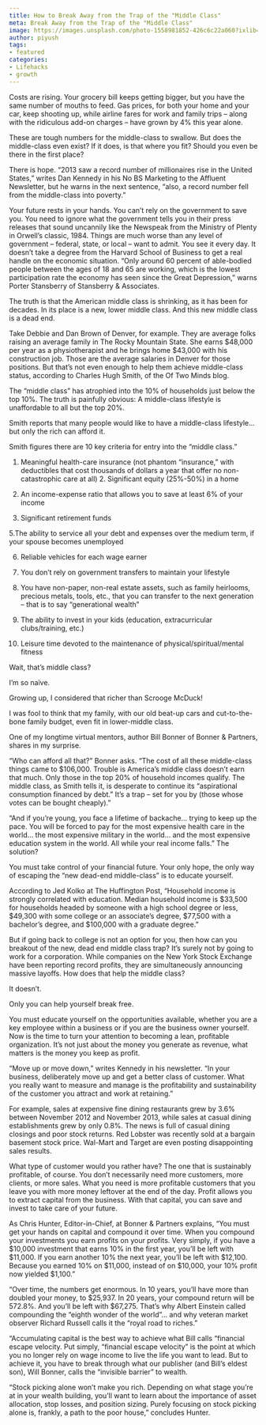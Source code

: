 ```yaml
---
title: How to Break Away from the Trap of the "Middle Class"
meta: Break Away from the Trap of the "Middle Class"
image: https://images.unsplash.com/photo-1558981852-426c6c22a060?ixlib=rb-1.2.1&ixid=eyJhcHBfaWQiOjEyMDd9&auto=format&fit=crop&w=1951&q=80
author: piyush
tags:
- featured
categories:
- Lifehacks
- growth
---
```


Costs are rising. Your grocery bill keeps getting bigger, but you have the same number of mouths to feed. Gas prices, for both your home and your car, keep shooting up, while airline fares for work and family trips – along with the ridiculous add-on charges – have grown by 4% this year alone.

These are tough numbers for the middle-class to swallow. But does the middle-class even exist? If it does, is that where you fit? Should you even be there in the first place?

There is hope. “2013 saw a record number of millionaires rise in the United States,” writes Dan Kennedy in his No BS Marketing to the Affluent Newsletter, but he warns in the next sentence, “also, a record number fell from the middle-class into poverty.”

Your future rests in your hands. You can’t rely on the government to save you. You need to ignore what the government tells you in their press releases that sound uncannily like the Newspeak from the Ministry of Plenty in Orwell’s classic, 1984. Things are much worse than any level of government – federal, state, or local – want to admit. You see it every day. It doesn’t take a degree from the Harvard School of Business to get a real handle on the economic situation.
“Only around 60 percent of able-bodied people between the ages of 18 and 65 are working, which is the lowest participation rate the economy has seen since the Great Depression,” warns Porter Stansberry of Stansberry & Associates.

The truth is that the American middle class is shrinking, as it has been for decades. In its place is a new, lower middle class. And this new middle class is a dead end.

Take Debbie and Dan Brown of Denver, for example. They are average folks raising an average family in The Rocky Mountain State. She earns $48,000 per year as a physiotherapist and he brings home $43,000 with his construction job. Those are the average salaries in Denver for those positions. But that’s not even enough to help them achieve middle-class status, according to Charles Hugh Smith, of the Of Two Minds blog.

The “middle class” has atrophied into the 10% of households just below the top 10%. The truth is painfully obvious: A middle-class lifestyle is unaffordable to all but the top 20%.

Smith reports that many people would like to have a middle-class lifestyle… but only the rich can afford it.

Smith figures there are 10 key criteria for entry into the “middle class.”

1. Meaningful health-care insurance (not phantom “insurance,” with deductibles that cost thousands of dollars a year that offer no non-catastrophic care at all) 2. Significant equity (25%-50%) in a home 

3. An income-expense ratio that allows you to save at least 6% of your income 

4. Significant retirement funds 

5.The ability to service all your debt and expenses over the medium term, if your spouse becomes unemployed 

6. Reliable vehicles for each wage earner 

7. You don’t rely on government transfers to maintain your lifestyle 

8. You have non-paper, non-real estate assets, such as family heirlooms, precious metals, tools, etc., that you can transfer to the next generation – that is to say “generational wealth” 

9. The ability to invest in your kids (education, extracurricular clubs/training, etc.) 

10. Leisure time devoted to the maintenance of physical/spiritual/mental fitness 

Wait, that’s middle class?

I’m so naïve.

Growing up, I considered that richer than Scrooge McDuck!

I was fool to think that my family, with our old beat-up cars and cut-to-the-bone family budget, even fit in lower-middle class.

One of my longtime virtual mentors, author Bill Bonner of Bonner & Partners, shares in my surprise.

“Who can afford all that?” Bonner asks. “The cost of all these middle-class things came to $106,000. Trouble is America’s middle class doesn’t earn that much. Only those in the top 20% of household incomes qualify. The middle class, as Smith tells it, is desperate to continue its “aspirational consumption financed by debt.” It’s a trap – set for you by (those whose votes can be bought cheaply).”

“And if you’re young, you face a lifetime of backache… trying to keep up the pace. You will be forced to pay for the most expensive health care in the world… the most expensive military in the world… and the most expensive education system in the world. All while your real income falls.”
The solution?

You must take control of your financial future. Your only hope, the only way of escaping the “new dead-end middle-class” is to educate yourself.

According to Jed Kolko at The Huffington Post, “Household income is strongly correlated with education. Median household income is $33,500 for households headed by someone with a high school degree or less, $49,300 with some college or an associate’s degree, $77,500 with a bachelor’s degree, and $100,000 with a graduate degree.”

But if going back to college is not an option for you, then how can you breakout of the new, dead end middle class trap? It’s surely not by going to work for a corporation. While companies on the New York Stock Exchange have been reporting record profits, they are simultaneously announcing massive layoffs. How does that help the middle class?

It doesn’t.

Only you can help yourself break free.

You must educate yourself on the opportunities available, whether you are a key employee within a business or if you are the business owner yourself. Now is the time to turn your attention to becoming a lean, profitable organization. It’s not just about the money you generate as revenue, what matters is the money you keep as profit.

“Move up or move down,” writes Kennedy in his newsletter. “In your business, deliberately move up and get a better class of customer. What you really want to measure and manage is the profitability and sustainability of the customer you attract and work at retaining.”

For example, sales at expensive fine dining restaurants grew by 3.6% between November 2012 and November 2013, while sales at casual dining establishments grew by only 0.8%. The news is full of casual dining closings and poor stock returns. Red Lobster was recently sold at a bargain basement stock price. Wal-Mart and Target are even posting disappointing sales results.

What type of customer would you rather have? The one that is sustainably profitable, of course. You don’t necessarily need more customers, more clients, or more sales. What you need is more profitable customers that you leave you with more money leftover at the end of the day. Profit allows you to extract capital from the business. With that capital, you can save and invest to take care of your future.

As Chris Hunter, Editor-in-Chief, at Bonner & Partners explains, “You must get your hands on capital and compound it over time. When you compound your investments you earn profits on your profits. Very simply, if you have a $10,000 investment that earns 10% in the first year, you’ll be left with $11,000. If you earn another 10% the next year, you’ll be left with $12,100. Because you earned 10% on $11,000, instead of on $10,000, your 10% profit now yielded $1,100.”

“Over time, the numbers get enormous. In 10 years, you’ll have more than doubled your money, to $25,937. In 20 years, your compound return will be 572.8%. And you’ll be left with $67,275. That’s why Albert Einstein called compounding the “eighth wonder of the world”… and why veteran market observer Richard Russell calls it the “royal road to riches.”

“Accumulating capital is the best way to achieve what Bill calls “financial escape velocity. Put simply, “financial escape velocity” is the point at which you no longer rely on wage income to live the life you want to lead. But to achieve it, you have to break through what our publisher (and Bill’s eldest son), Will Bonner, calls the “invisible barrier” to wealth.

“Stock picking alone won’t make you rich. Depending on what stage you’re at in your wealth building, you’ll want to learn about the importance of asset allocation, stop losses, and position sizing. Purely focusing on stock picking alone is, frankly, a path to the poor house,” concludes Hunter.
